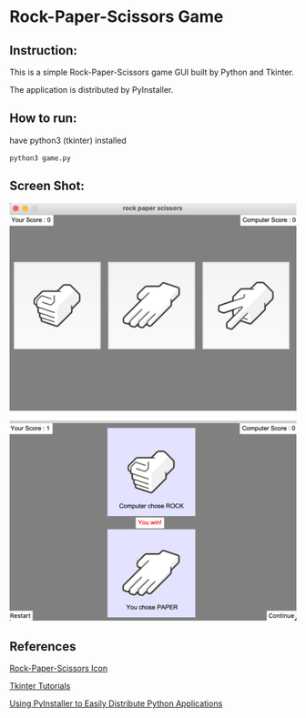 # Rock-Paper-Scissors Game

## Instruction:

This is a simple Rock-Paper-Scissors game GUI built by Python and Tkinter.

The application is distributed by PyInstaller.

## How to run:

have python3 (tkinter) installed

```Shell
python3 game.py
```

## Screen Shot:

![plot](./images/screen_shot_1.png)

![plot](./images/screen_shot_2.png)

## References

[Rock-Paper-Scissors Icon](https://github.com/forooghl/rock_paper_scissors_GUI/tree/master/Icon)

[Tkinter Tutorials](https://realpython.com/python-gui-tkinter/#conclusion)

[Using PyInstaller to Easily Distribute Python Applications](https://realpython.com/pyinstaller-python/)
